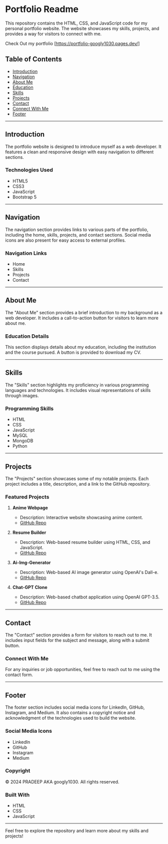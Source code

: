 # Portfolio Readme

This repository contains the HTML, CSS, and JavaScript code for my personal portfolio website. The website showcases my skills, projects, and provides a way for visitors to connect with me.

Check Out my portfolio [https://portfolio-googly1030.pages.dev/]

## Table of Contents
- [Introduction](#introduction)
- [Navigation](#navigation)
- [About Me](#about-me)
- [Education](#education)
- [Skills](#skills)
- [Projects](#projects)
- [Contact](#contact)
- [Connect With Me](#connect-with-me)
- [Footer](#footer)

---

## Introduction
The portfolio website is designed to introduce myself as a web developer. It features a clean and responsive design with easy navigation to different sections.

### Technologies Used
- HTML5
- CSS3
- JavaScript
- Bootstrap 5

---

## Navigation
The navigation section provides links to various parts of the portfolio, including the home, skills, projects, and contact sections. Social media icons are also present for easy access to external profiles.

### Navigation Links
- Home
- Skills
- Projects
- Contact

---

## About Me
The "About Me" section provides a brief introduction to my background as a web developer. It includes a call-to-action button for visitors to learn more about me.

### Education Details
This section displays details about my education, including the institution and the course pursued. A button is provided to download my CV.

---

## Skills
The "Skills" section highlights my proficiency in various programming languages and technologies. It includes visual representations of skills through images.

### Programming Skills
- HTML
- CSS
- JavaScript
- MySQL
- MongoDB
- Python

---

## Projects
The "Projects" section showcases some of my notable projects. Each project includes a title, description, and a link to the GitHub repository.

### Featured Projects
1. **Anime Webpage**
   - Description: Interactive website showcasing anime content.
   - [GitHub Repo](https://github.com/googly1030/PoPoAnime)

2. **Resume Builder**
   - Description: Web-based resume builder using HTML, CSS, and JavaScript.
   - [GitHub Repo](https://github.com/googly1030/resumebuilder)

3. **Ai-Img-Generator**
   - Description: Web-based AI image generator using OpenAI's Dall-e.
   - [GitHub Repo](https://github.com/googly1030/AI-IMG-GENERATOR)

4. **Chat-GPT Clone**
   - Description: Web-based chatbot application using OpenAI GPT-3.5.
   - [GitHub Repo](https://github.com/googly1030/Chatgpt-Clone)

---

## Contact
The "Contact" section provides a form for visitors to reach out to me. It includes input fields for the subject and message, along with a submit button.

### Connect With Me
For any inquiries or job opportunities, feel free to reach out to me using the contact form.

---

## Footer
The footer section includes social media icons for LinkedIn, GitHub, Instagram, and Medium. It also contains a copyright notice and acknowledgment of the technologies used to build the website.

### Social Media Icons
- LinkedIn
- GitHub
- Instagram
- Medium

### Copyright
© 2024 PRADEEP AKA googly1030. All rights reserved.

### Built With
- HTML
- CSS
- JavaScript

---

Feel free to explore the repository and learn more about my skills and projects!
